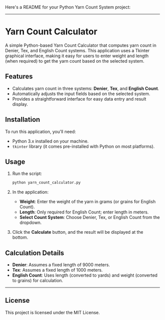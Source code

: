 Here's a README for your Python Yarn Count System project:

---

# Yarn Count Calculator

A simple Python-based Yarn Count Calculator that computes yarn count in Denier, Tex, and English Count systems. This application uses a Tkinter graphical interface, making it easy for users to enter weight and length (when required) to get the yarn count based on the selected system.

## Features

- Calculates yarn count in three systems: **Denier**, **Tex**, and **English Count**.
- Automatically adjusts the input fields based on the selected system.
- Provides a straightforward interface for easy data entry and result display.

## Installation

To run this application, you'll need:
- Python 3.x installed on your machine.
- `tkinter` library (it comes pre-installed with Python on most platforms).

## Usage

1. Run the script:
    ```bash
    python yarn_count_calculator.py
    ```

2. In the application:
   - **Weight**: Enter the weight of the yarn in grams (or grains for English Count).
   - **Length**: Only required for English Count; enter length in meters.
   - **Select Count System**: Choose Denier, Tex, or English Count from the dropdown.

3. Click the **Calculate** button, and the result will be displayed at the bottom.

## Calculation Details

- **Denier**: Assumes a fixed length of 9000 meters.
- **Tex**: Assumes a fixed length of 1000 meters.
- **English Count**: Uses length (converted to yards) and weight (converted to grains) for calculation.

---

## License

This project is licensed under the MIT License.

